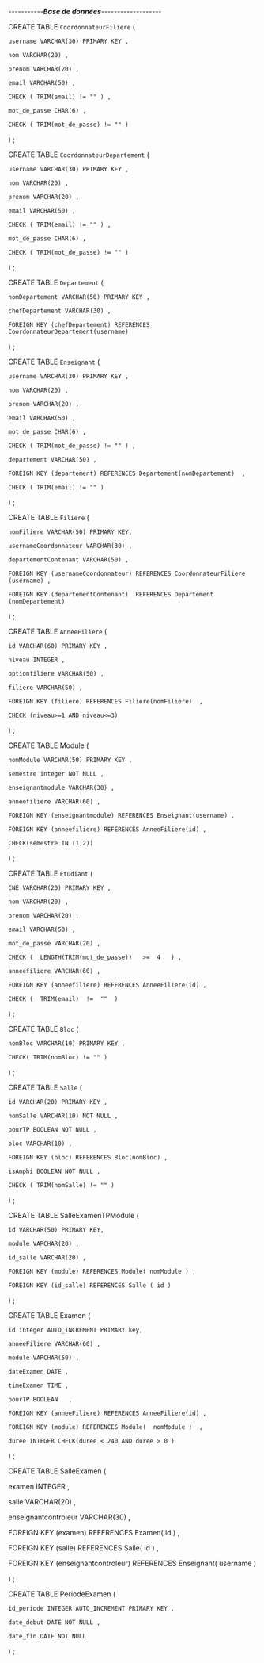 -----------*****Base de données*****-------------------


CREATE TABLE `CoordonnateurFiliere` (

    username VARCHAR(30) PRIMARY KEY ,
    
    nom VARCHAR(20) ,
    
    prenom VARCHAR(20) ,
    
    email VARCHAR(50) ,
    
    CHECK ( TRIM(email) != "" ) ,
    
    mot_de_passe CHAR(6) ,
    
    CHECK ( TRIM(mot_de_passe) != "" )
    
) ;


CREATE TABLE `CoordonnateurDepartement` (

    username VARCHAR(30) PRIMARY KEY ,
    
    nom VARCHAR(20) ,
    
    prenom VARCHAR(20) ,
    
    email VARCHAR(50) ,
    
    CHECK ( TRIM(email) != "" ) ,
    
    mot_de_passe CHAR(6) ,
    
    CHECK ( TRIM(mot_de_passe) != "" ) 
    
) ;


CREATE TABLE `Departement` (

    nomDepartement VARCHAR(50) PRIMARY KEY ,
    
    chefDepartement VARCHAR(30) ,
    
    FOREIGN KEY (chefDepartement) REFERENCES CoordonnateurDepartement(username) 
    
) ;


CREATE TABLE `Enseignant` (

    username VARCHAR(30) PRIMARY KEY ,
    
    nom VARCHAR(20) ,
    
    prenom VARCHAR(20) ,
    
    email VARCHAR(50) ,
    
    mot_de_passe CHAR(6) ,
    
    CHECK ( TRIM(mot_de_passe) != "" ) ,
    
    departement VARCHAR(50) ,
    
    FOREIGN KEY (departement) REFERENCES Departement(nomDepartement)  ,
    
    CHECK ( TRIM(email) != "" )
    
) ;


CREATE TABLE `Filiere` (

    nomFiliere VARCHAR(50) PRIMARY KEY,
    
    usernameCoordonnateur VARCHAR(30) ,
    
    departementContenant VARCHAR(50) ,
    
    FOREIGN KEY (usernameCoordonnateur) REFERENCES CoordonnateurFiliere (username) ,
    
    FOREIGN KEY (departementContenant)  REFERENCES Departement (nomDepartement)  
    
) ;


CREATE TABLE `AnneeFiliere` (

    id VARCHAR(60) PRIMARY KEY ,
    
    niveau INTEGER ,
    
    optionfiliere VARCHAR(50) ,
    
    filiere VARCHAR(50) , 
    
    FOREIGN KEY (filiere) REFERENCES Filiere(nomFiliere)  ,
    
    CHECK (niveau>=1 AND niveau<=3)
    
) ;


CREATE TABLE Module (

    nomModule VARCHAR(50) PRIMARY KEY ,
    
    semestre integer NOT NULL ,
    
    enseignantmodule VARCHAR(30) ,
    
    anneefiliere VARCHAR(60) ,
    
    FOREIGN KEY (enseignantmodule) REFERENCES Enseignant(username) ,
    
    FOREIGN KEY (anneefiliere) REFERENCES AnneeFiliere(id) ,
    
    CHECK(semestre IN (1,2)) 
    
) ;


CREATE TABLE `Etudiant` (

    CNE VARCHAR(20) PRIMARY KEY ,
    
    nom VARCHAR(20) ,
    
    prenom VARCHAR(20) ,
    
    email VARCHAR(50) ,
    
    mot_de_passe VARCHAR(20) ,
    
    CHECK (  LENGTH(TRIM(mot_de_passe))   >=  4   ) ,
    
    anneefiliere VARCHAR(60) ,
    
    FOREIGN KEY (anneefiliere) REFERENCES AnneeFiliere(id) ,
    
    CHECK (  TRIM(email)  !=  ""  )
    
) ;


CREATE TABLE `Bloc` (

    nomBloc VARCHAR(10) PRIMARY KEY ,
    
    CHECK( TRIM(nomBloc) != "" )
    
) ;


CREATE TABLE `Salle` (

    id VARCHAR(20) PRIMARY KEY ,
    
    nomSalle VARCHAR(10) NOT NULL ,
    
    pourTP BOOLEAN NOT NULL ,
    
    bloc VARCHAR(10) ,
    
    FOREIGN KEY (bloc) REFERENCES Bloc(nomBloc) ,
    
    isAmphi BOOLEAN NOT NULL ,
    
    CHECK ( TRIM(nomSalle) != "" )
    
) ;


CREATE TABLE SalleExamenTPModule (

    id VARCHAR(50) PRIMARY KEY,
    
    module VARCHAR(20) ,
    
    id_salle VARCHAR(20) ,
    
    FOREIGN KEY (module) REFERENCES Module( nomModule ) ,
    
    FOREIGN KEY (id_salle) REFERENCES Salle ( id ) 
    
) ;


CREATE TABLE Examen (

    id integer AUTO_INCREMENT PRIMARY key,
    
    anneeFiliere VARCHAR(60) ,
    
    module VARCHAR(50) ,
    
    dateExamen DATE ,
    
    timeExamen TIME , 
    
    pourTP BOOLEAN   ,
    
    FOREIGN KEY (anneeFiliere) REFERENCES AnneeFiliere(id) ,
    
    FOREIGN KEY (module) REFERENCES Module(  nomModule )  ,
    
    duree INTEGER CHECK(duree < 240 AND duree > 0 ) 
    
) ;


CREATE TABLE SalleExamen (

   examen INTEGER , 
   
   salle VARCHAR(20) ,
   
   enseignantcontroleur VARCHAR(30) ,
   
   FOREIGN KEY (examen) REFERENCES Examen( id ) ,
   
   FOREIGN KEY (salle) REFERENCES Salle( id )  ,
   
   FOREIGN KEY (enseignantcontroleur) REFERENCES Enseignant( username ) 
   
) ;      



CREATE TABLE PeriodeExamen (

    id_periode INTEGER AUTO_INCREMENT PRIMARY KEY ,
    
    date_debut DATE NOT NULL ,
    
    date_fin DATE NOT NULL 
    
) ;
